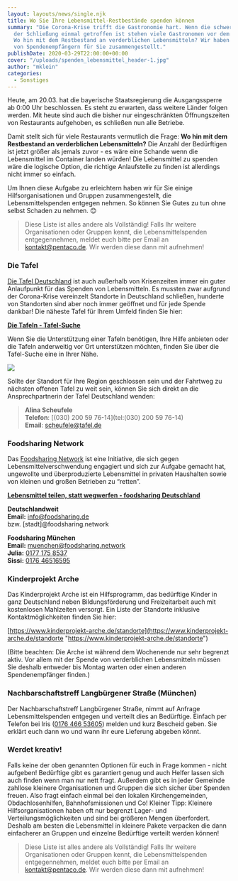 ```yaml
---
layout: layouts/news/single.njk
title: Wo Sie Ihre Lebensmittel-Restbestände spenden können
summary: "Die Corona-Krise trifft die Gastronomie hart. Wenn die schwere Entscheidung
  der Schließung einmal getroffen ist stehen viele Gastronomen vor dem selben Problem:
  Wo hin mit dem Restbestand an verderblichen Lebensmitteln? Wir haben eine Liste
  von Spendenempfängern für Sie zusammengestellt."
publishDate: 2020-03-29T22:00:00+00:00
cover: "/uploads/spenden_lebensmittel_header-1.jpg"
author: "mklein"
categories:
  - Sonstiges
---
```


Heute, am 20.03. hat die bayerische Staatsregierung die Ausgangssperre ab 0:00 Uhr beschlossen. Es steht zu erwarten, dass weitere Länder folgen werden. Mit heute sind auch die bisher nur eingeschränkten Öffnungszeiten von Restaurants aufgehoben, es schließen nun alle Betriebe.

Damit stellt sich für viele Restaurants vermutlich die Frage: **Wo hin mit dem Restbestand an verderblichen Lebensmitteln?** Die Anzahl der Bedürftigen ist jetzt größer als jemals zuvor - es wäre eine Schande wenn die Lebensmittel im Container landen würden! Die Lebensmittel zu spenden wäre die logische Option, die richtige Anlaufstelle zu finden ist allerdings nicht immer so einfach.

Um Ihnen diese Aufgabe zu erleichtern haben wir für Sie einige Hilfsorganisationen und Gruppen zusammengestellt, die Lebensmittelspenden entgegen nehmen. So können Sie Gutes zu tun ohne selbst Schaden zu nehmen. 😊

> Diese Liste ist alles andere als Vollständig! Falls Ihr weitere Organisationen oder Gruppen kennt, die Lebensmittelspenden entgegennehmen, meldet euch bitte per Email an [kontakt@pentaco.de](mailto:kontakt@pentaco.de). Wir werden diese dann mit aufnehmen!

### Die Tafel

[Die Tafel Deutschland](https://www.tafel.de/) ist auch außerhalb von Krisenzeiten immer ein guter Anlaufpunkt für das Spenden von Lebensmitteln. Es mussten zwar aufgrund der Corona-Krise vereinzelt Standorte in Deutschland schließen, hunderte von Standorten sind aber noch immer geöffnet und für jede Spende dankbar! Die näheste Tafel für Ihrem Umfeld finden Sie hier:

[**Die Tafeln - Tafel-Suche**](http://production.tafel.de/ueber-uns/die-tafeln/tafel-suche/)

Wenn Sie die Unterstützung einer Tafeln benötigen, Ihre Hilfe anbieten oder die Tafeln anderweitig vor Ort unterstützen möchten, finden Sie über die Tafel-Suche eine in Ihrer Nähe.

![](https://www.tafel.de/fileadmin/_processed_/0/b/csm_Thema_Armut_BVDT_Hut_e18c3469f0.jpg)

Sollte der Standort für Ihre Region geschlossen sein und der Fahrtweg zu nächsten offenen Tafel zu weit sein, können Sie sich direkt an die Ansprechpartnerin der Tafel Deutschland wenden:

> **Alina Scheufele**  
> **Telefon**: [(030) 200 59 76-14](tel:(030) 200 59 76-14)  
> **Email**: [scheufele@tafel.de](mailto:scheufele@tafel.de)

### Foodsharing Network

Das [Foodsharing Network](https://foodsharing.network/) ist eine Initiative, die sich gegen Lebensmittelverschwendung engagiert und sich zur Aufgabe gemacht hat, ungewollte und überproduzierte Lebensmittel in privaten Haushalten sowie von kleinen und großen Betrieben zu “retten”.

[**Lebensmittel teilen, statt wegwerfen - foodsharing Deutschland**](https://foodsharing.de/)

**Deutschlandweit**  
**Email:** [info@foodsharing.de](mailto:info@foodsharing.de)  
bzw. \[stadt\]@foodsharing.network

**Foodsharing München**  
**Email:** muenchen@foodsharing.network  
**Julia:** [0177 175 8537](tel:01771758537)  
**Sissi:** [0176 46516595](tel:017646516595)

### Kinderprojekt Arche

Das Kinderprojekt Arche ist ein Hilfsprogramm, das bedürftige Kinder in ganz Deutschland neben Bildungsförderung und Freizeitarbeit auch mit kostenlosen Mahlzeiten versorgt. Ein Liste der Standorte inklusive Kontaktmöglichkeiten finden Sie hier:

[https://www.kinderprojekt-arche.de/standorte](https://www.kinderprojekt-arche.de/standorte "https://www.kinderprojekt-arche.de/standorte")

(Bitte beachten: Die Arche ist während dem Wochenende nur sehr begrenzt aktiv. Vor allem mit der Spende von verderblichen Lebensmitteln müssen Sie deshalb entweder bis Montag warten oder einen anderen Spendenempfänger finden.)

### Nachbarschaftstreff Langbürgener Straße (München)

Der Nachbarschaftstreff Langbürgener Straße, nimmt auf Anfrage Lebensmittelspenden entgegen und verteilt dies an Bedürftige. Einfach per Telefon bei Iris ([0176 466 53605](tel:017646653605)) melden und kurz Bescheid geben. Sie erklärt euch dann wo und wann ihr eure Lieferung abgeben könnt.

### Werdet kreativ!

Falls keine der oben genannten Optionen für euch in Frage kommen - nicht aufgeben! Bedürftige gibt es garantiert genug und auch Helfer lassen sich auch finden wenn man nur nett fragt. Außerdem gibt es in jeder Gemeinde zahllose kleinere Organisationen und Gruppen die sich sicher über Spenden freuen. Also fragt einfach einmal bei den lokalen Kirchengemeinden, Obdachlosenhilfen, Bahnhofsmissionen und Co! Kleiner Tipp: Kleinere Hilfsorganisationen haben oft nur begrenzt Lager- und Verteilungsmöglichkeiten und sind bei größeren Mengen überfordert. Deshalb am besten die Lebensmittel in kleinere Pakete verpacken die dann einfacherer an Gruppen und einzelne Bedürftige verteilt werden können!

> Diese Liste ist alles andere als Vollständig! Falls Ihr weitere Organisationen oder Gruppen kennt, die Lebensmittelspenden entgegennehmen, meldet euch bitte per Email an [kontakt@pentaco.de](mailto:kontakt@pentaco.de). Wir werden diese dann mit aufnehmen!
